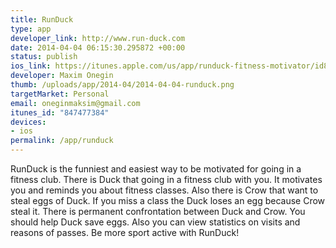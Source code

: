 ```yaml
--- 
title: RunDuck
type: app
developer_link: http://www.run-duck.com
date: 2014-04-04 06:15:30.295872 +00:00
status: publish
ios_link: https://itunes.apple.com/us/app/runduck-fitness-motivator/id847477384?l=ru&ls=1&mt=8
developer: Maxim Onegin
thumb: /uploads/app/2014-04/2014-04-04-runduck.png
targetMarket: Personal
email: oneginmaksim@gmail.com
itunes_id: "847477384"
devices: 
- ios
permalink: /app/runduck
---
```


RunDuck is the funniest and easiest way to be motivated for going in a fitness club. 
There is Duck that going in a fitness club with you. It motivates you and reminds you about fitness classes. Also there is Crow that want to steal eggs of Duck. 
If you miss a class the Duck loses an egg because Crow steal it. There is permanent confrontation between Duck and Crow. You should help Duck save eggs.
Also you can view statistics on visits and reasons of passes.
Be more sport active with RunDuck!
